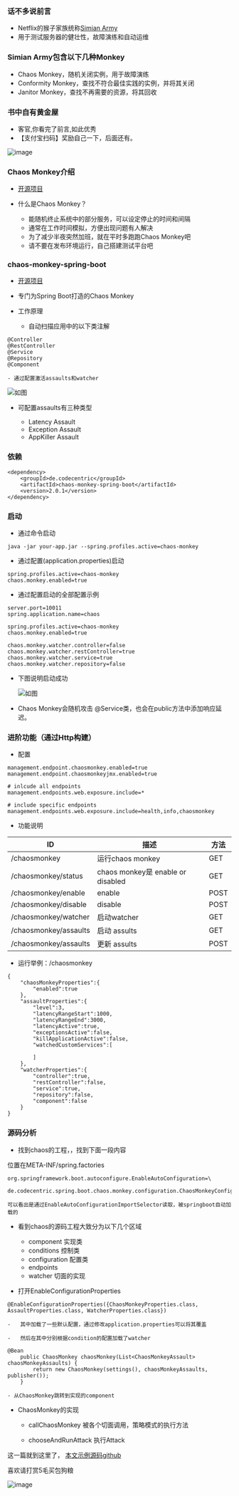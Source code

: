 ### 话不多说前言

* Netflix的猴子家族统称[Simian Army](https://github.com/Netflix/SimianArmy)
* 用于测试服务器的健壮性，故障演练和自动运维

### Simian Army包含以下几种Monkey
* Chaos Monkey，随机关闭实例，用于故障演练
* Conformity Monkey，查找不符合最佳实践的实例，并将其关闭
* Janitor Monkey，查找不再需要的资源，将其回收

### 书中自有黄金屋

- 客官,你看完了前言,如此优秀
- 【支付宝扫码】奖励自己一下，后面还有。

![image](https://github.com/WayneZeng/gitbook-ms-framework/blob/master/asset/common/alipay_redpacket.jpeg?raw=true)


### Chaos Monkey介绍

* [开源项目](https://github.com/Netflix/chaosmonkey)

* 什么是Chaos Monkey？

    -   能随机终止系统中的部分服务，可以设定停止的时间和间隔
    -   通常在工作时间模拟，方便出现问题有人解决
    -   为了减少半夜突然加班，就在平时多跑跑Chaos Monkey吧
    -   请不要在发布环境运行，自己搭建测试平台吧
    
### chaos-monkey-spring-boot

* [开源项目](https://github.com/codecentric/chaos-monkey-spring-boot)

* 专门为Spring Boot打造的Chaos Monkey

* 工作原理

    - 自动扫描应用中的以下类注解

```
@Controller
@RestController
@Service
@Repository
@Component
```

    - 通过配置激活assaults和watcher
    
   ![如图](./../asset/image/sb-chaos-monkey-architecture.png)

* 可配置assaults有三种类型

    - Latency Assault
    - Exception Assault
    - AppKiller Assault


### 依赖


```
<dependency>
    <groupId>de.codecentric</groupId>
    <artifactId>chaos-monkey-spring-boot</artifactId>
    <version>2.0.1</version>
</dependency>
```

### 启动

* 通过命令启动
```
java -jar your-app.jar --spring.profiles.active=chaos-monkey
```

* 通过配置(application.properties)启动

```
spring.profiles.active=chaos-monkey
chaos.monkey.enabled=true
```

* 通过配置启动的全部配置示例

```
server.port=10011
spring.application.name=chaos

spring.profiles.active=chaos-monkey
chaos.monkey.enabled=true

chaos.monkey.watcher.controller=false
chaos.monkey.watcher.restController=true
chaos.monkey.watcher.service=true
chaos.monkey.watcher.repository=false
```


*   下图说明启动成功

    ![如图](./../asset/image/chaos-started.jpg)

* Chaos Monkey会随机攻击 @Service类，也会在public方法中添加响应延迟。

### 进阶功能（通过Http构建）

* 配置

```
management.endpoint.chaosmonkey.enabled=true
management.endpoint.chaosmonkeyjmx.enabled=true

# inlcude all endpoints
management.endpoints.web.exposure.include=*

# include specific endpoints
management.endpoints.web.exposure.include=health,info,chaosmonkey
```

* 功能说明


ID | 描述 | 方法
---|---|---
/chaosmonkey | 运行chaos monkey | GET
/chaosmonkey/status | chaos monkey是 enable or disabled | GET
/chaosmonkey/enable | enable | POST
/chaosmonkey/disable| disable | POST
/chaosmonkey/watcher | 启动watcher| GET
/chaosmonkey/assaults | 启动 assults | GET
/chaosmonkey/assaults | 更新 assults | POST

* 运行举例：/chaosmonkey


```
{
    "chaosMonkeyProperties":{
        "enabled":true
    },
    "assaultProperties":{
        "level":3,
        "latencyRangeStart":1000,
        "latencyRangeEnd":3000,
        "latencyActive":true,
        "exceptionsActive":false,
        "killApplicationActive":false,
        "watchedCustomServices":[

        ]
    },
    "watcherProperties":{
        "controller":true,
        "restController":false,
        "service":true,
        "repository":false,
        "component":false
    }
}
```

### 源码分析

* 找到chaos的工程，，找到下面一段内容

位置在META-INF/spring.factories

```
org.springframework.boot.autoconfigure.EnableAutoConfiguration=\
  de.codecentric.spring.boot.chaos.monkey.configuration.ChaosMonkeyConfiguration
```

    可以看出是通过EnableAutoConfigurationImportSelector读取，被springboot自动加载的
    
* 看到chaos的源码工程大致分为以下几个区域

    - component 实现类
    - conditions 控制类
    - configuration 配置类
    - endpoints
    - watcher 切面的实现
    
* 打开EnableConfigurationProperties

```
@EnableConfigurationProperties({ChaosMonkeyProperties.class, AssaultProperties.class, WatcherProperties.class})

```

    -   其中加载了一些默认配置，通过修改application.properties可以将其覆盖

    -   然后在其中分别根据condition的配置加载了watcher
    
```
@Bean
    public ChaosMonkey chaosMonkey(List<ChaosMonkeyAssault> chaosMonkeyAssaults) {
        return new ChaosMonkey(settings(), chaosMonkeyAssaults, publisher());
    }
```

    - 从ChaosMonkey跳转到实现的component
    
* ChaosMonkey的实现

    - callChaosMonkey 被各个切面调用，策略模式的执行方法
    
    - chooseAndRunAttack
    执行Attack
    
    
这一篇就到这里了， [本文示例源码github](https://github.com/WayneZeng/springcloud-demo)

喜欢请打赏5毛买包狗粮

![image](./../asset/common/alipay.jpeg)
    



    

    







 











    



